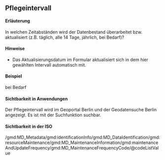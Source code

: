 ## Pflegeintervall

#### Erläuterung
In welchen Zeitabständen wird der Datenbestand überarbeitet bzw. aktualisiert (z.B. täglich, alle 14 Tage, jährlich, bei Bedarf)?

#### Hinweise
* Das Aktualisierungsdatum im Formular aktualisiert sich in dem hier gewählten Intervall automatisch mit.

#### Beispiel
bei Bedarf

#### Sichtbarkeit in Anwendungen
Der Pflegeintervall wird im Geoportal Berlin und der Geodatensuche Berlin angezeigt. Es ist mit der Suchfunktion suchbar.

#### Sichtbarkeit in der ISO
/gmd:MD_Metadata/gmd:identificationInfo/gmd:MD_DataIdentification/gmd:resourceMaintenance/gmd:MD_MaintenanceInformation/gmd:maintenanceAndUpdateFrequency/gmd:MD_MaintenanceFrequencyCode/@codeListValue
